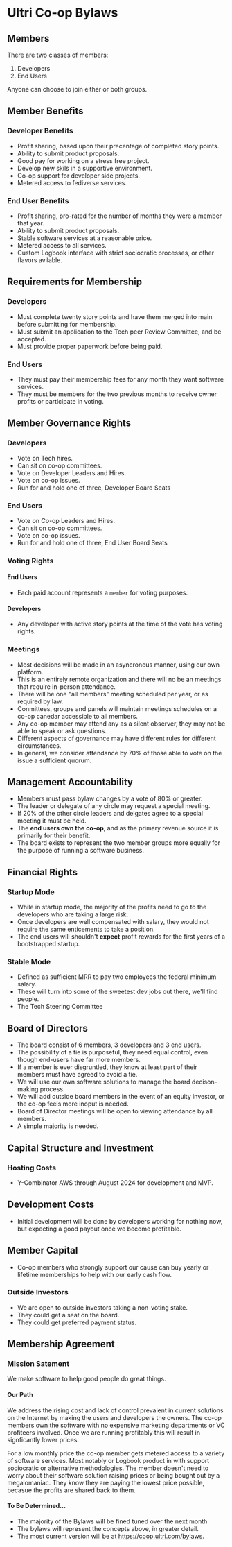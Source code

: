 # Ultri Co-op Bylaws

## Members

There are two classes of members:
1. Developers
2. End Users

Anyone can choose to join either or both groups.

## Member Benefits

### Developer Benefits

* Profit sharing, based upon their precentage of completed story points.
* Ability to submit product proposals.
* Good pay for working on a stress free project.
* Develop new skils in a supportive environment.
* Co-op support for developer side projects.
* Metered access to fediverse services.

### End User Benefits

* Profit sharing, pro-rated for the number of months they were a member that year.
* Ability to submit product proposals.
* Stable software services at a reasonable price.
* Metered access to all services.
* Custom Logbook interface with strict sociocratic processes, or other flavors avilable. 

## Requirements for Membership

### Developers

* Must complete twenty story points and have them merged into main before submitting for membership.
* Must submit an application to the Tech peer Review Committee, and be accepted.
* Must provide proper paperwork before being paid.

### End Users

* They must pay their membership fees for any month they want software services.
* They must be members for the two previous months to receive owner profits or participate in voting.

## Member Governance Rights

### Developers

* Vote on Tech hires.
* Can sit on co-op committees.
* Vote on Developer Leaders and Hires.
* Vote on co-op issues.
* Run for and hold one of three, Developer Board Seats

### End Users

* Vote on Co-op Leaders and Hires.
* Can sit on co-op committees.
* Vote on co-op issues.
* Run for and hold one of three, End User Board Seats

### Voting Rights

#### End Users

* Each paid account represents a `member` for voting purposes. 

#### Developers

* Any developer with active story points at the time of the vote has voting rights.

### Meetings

* Most decisions will be made in an asyncronous manner, using our own platform. 
* This is an entirely remote organization and there will no be an meetings that require in-person attendance.
* There will be one "all members" meeting scheduled per year, or as required by law.
* Conmittees, groups and panels will maintain meetings schedules on a co-op canedar accessible to all members.
* Any co-op member may attend any as a silent observer, they may not be able to speak or ask questions.
* Different aspects of governance may have different rules for different circumstances. 
* In general, we consider attendance by 70% of those able to vote on the issue a sufficient quorum.

## Management Accountability

* Members must pass bylaw changes by a vote of 80% or greater.
* The leader or delegate of any circle may request a special meeting.
* If 20% of the other circle leaders and delgates agree to a special meeting it must be held.
* The **end users own the co-op**, and as the primary revenue source it is primarily for their benefit.
* The board exists to represent the two member groups more equally for the purpose of running a software business. 


## Financial Rights

### Startup Mode
* While in startup mode, the majority of the profits need to go to the developers who are taking a large risk.
* Once developers are well compensated with salary, they would not require the same enticements to take a position.
* The end users will shouldn't **expect** profit rewards for the first years of a bootstrapped startup.

### Stable Mode
* Defined as sufficient MRR to pay two employees the federal minimum salary. 
* These will turn into some of the sweetest dev jobs out there, we'll find people.
* The Tech Steering Committee 

## Board of Directors

* The board consist of 6 members, 3 developers and 3 end users. 
* The possibility of a tie is purposeful, they need equal control, even though end-users have far more members.
* If a member is ever disgruntled, they know at least part of their members must have agreed to avoid a tie.
* We will use our own software solutions to manage the board decison-making process.
* We will add outside board members in the event of an equity investor, or the co-op feels more inoput is needed.
* Board of Director meetings will be open to viewing attendance by all members.
* A simple majority is needed.


## Capital Structure and Investment

### Hosting Costs

* Y-Combinator AWS through August 2024 for development and MVP.

## Development Costs

* Initial development will be done by developers working for nothing now, but expecting a good payout once we become profitable.

## Member Capital

* Co-op members who strongly support our cause can buy yearly or lifetime memberships to help with our early cash flow.

### Outside Investors 

* We are open to outside investors taking a non-voting stake.
* They could get a seat on the board.
* They could get preferred payment status.


## Membership Agreement

### Mission Satement

We make software to help good people do great things.

#### Our Path

We address the rising cost and lack of control prevalent in current solutions on the Internet by making the users and developers the owners. The co-op members own the software with no expensive marketing departments or VC profiteers involved. Once we are running profitably this will result in signficantly lower prices.

For a low monthly price the co-op member gets metered access to a variety of software services. Most notably or Logbook product in with support sociocratic or alternative methodologies. The member doesn't need to worry about their software solution raising prices or being bought out by a megalomaniac. They know they are paying the lowest price possible, becasue the profits are shared back to them.

#### To Be Determined...

* The majority of the Bylaws will be fined tuned over the next month.  
* The bylaws will represent the concepts above, in greater detail.
* The most current version will be at https://coop.ultri.com/bylaws.

